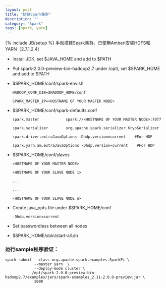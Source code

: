 ```yaml
---
layout: post
title: "搭建Spark集群"
description: ""
category: "Spark"
tags: [spark, yarn]
---
```

{% include JB/setup %}
手动搭建Spark集群，已使用Ambari安装HDFS和YARN（2.7.1.2.4）

* Install JDK, set $JAVA_HOME and add to $PATH

<!-- more -->

* Put spark-2.0.0-preview-bin-hadoop2.7 under /opt/, set $SPARK_HOME and add to $PATH

* $SPARK_HOME/conf/spark-env.sh

    `HADOOP_CONF_DIR=$HADOOP_HOME/conf`
    
    `SPARK_MASTER_IP=<HOSTNAME OF YOUR MASTER NODE>`

* $SPARK_HOME/conf/spark-defaults.conf

    `spark.master            spark://<HOSTNAME OF YOUR MASTER NODE>:7077`
    
    `spark.serializer        org.apache.spark.serializer.KryoSerializer`
    
    `spark.driver.extraJavaOptions -Dhdp.version=current    #For HDP`
    
    `spark.yarn.am.extraJavaOptions -Dhdp.version=current    #For HDP`

* $SPARK_HOME/conf/slaves

    `<HOSTNAME OF YOUR MASTER NODE>`
    
    `<HOSTNAME OF YOUR SLAVE NODE 1>`
    
    `...`
    
    `...`
    
    `<HOSTNAME OF YOUR SLAVE NODE n>`

* Create java_opts file under $SPARK_HOME/conf

    `-Dhdp.version=current`
    
* Set passwordless between all nodes

* $SPARK_HOME/sbin/start-all.sh

### 运行sample程序验证：

    spark-submit --class org.apache.spark.examples.SparkPi \
                 --master yarn  \
                 --deploy-mode cluster \
                /opt/spark-2.0.0-preview-bin-hadoop2.7/examples/jars/spark-examples_2.11-2.0.0-preview.jar \
                 1000
